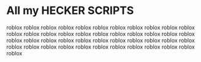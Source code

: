 # All my HECKER SCRIPTS
roblox roblox roblox roblox roblox roblox roblox roblox roblox roblox roblox roblox roblox roblox roblox roblox roblox roblox roblox roblox roblox roblox roblox roblox roblox roblox roblox roblox roblox roblox roblox roblox roblox roblox roblox roblox roblox roblox roblox roblox roblox roblox roblox roblox roblox 
